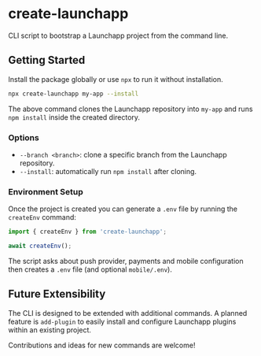 # create-launchapp

CLI script to bootstrap a Launchapp project from the command line.

## Getting Started

Install the package globally or use `npx` to run it without installation.

```bash
npx create-launchapp my-app --install
```

The above command clones the Launchapp repository into `my-app` and runs `npm install` inside the created directory.

### Options

- `--branch <branch>`: clone a specific branch from the Launchapp repository.
- `--install`: automatically run `npm install` after cloning.

### Environment Setup

Once the project is created you can generate a `.env` file by running the
`createEnv` command:

```ts
import { createEnv } from 'create-launchapp';

await createEnv();
```

The script asks about push provider, payments and mobile configuration then
creates a `.env` file (and optional `mobile/.env`).

## Future Extensibility

The CLI is designed to be extended with additional commands. A planned feature is `add-plugin` to easily install and configure Launchapp plugins within an existing project.

Contributions and ideas for new commands are welcome!
